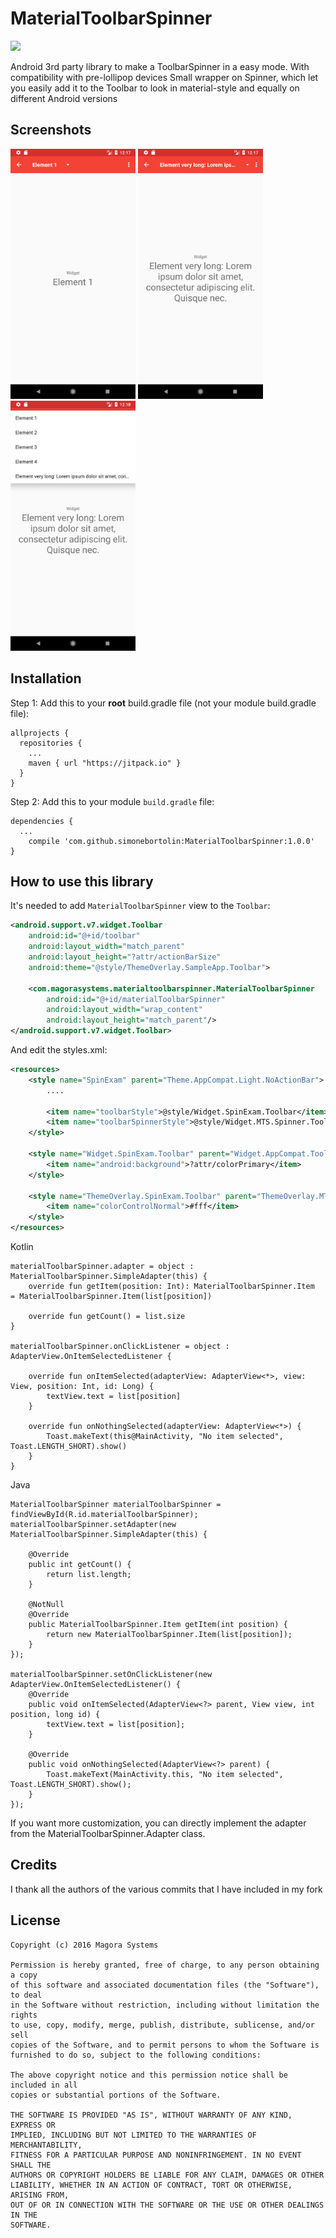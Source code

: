 # MaterialToolbarSpinner
[![](https://jitpack.io/v/simonebortolin/MaterialToolbarSpinner.svg)](https://jitpack.io/#simonebortolin/MaterialToolbarSpinner)

Android 3rd party library to make a ToolbarSpinner in a easy mode. With compatibility with pre-lollipop devices
Small wrapper on Spinner, which let you easily add it to the Toolbar to look in material-style and equally on different Android versions

## Screenshots
<a href="https://github.com/simonebortolin/MaterialToolbarSpinner/blob/master/image_1.png"><img src="https://github.com/simonebortolin/MaterialToolbarSpinner/blob/master/image_1.png" alt="" width="200px"></a>
<a href="https://github.com/simonebortolin/MaterialToolbarSpinner/blob/master/image_2.png"><img src="https://github.com/simonebortolin/MaterialToolbarSpinner/blob/master/image_2.png" alt="" width="200px"></a>
<a href="https://github.com/simonebortolin/MaterialToolbarSpinner/blob/master/image_3.png"><img src="https://github.com/simonebortolin/MaterialToolbarSpinner/blob/master/image_3.png" alt="" width="200px"></a>

## Installation

Step 1: Add this to your **root** build.gradle file (not your module build.gradle file):

    allprojects {
      repositories {
        ...
        maven { url "https://jitpack.io" }
      }
    }


Step 2: Add this to your module `build.gradle` file:

    dependencies {
      ...
        compile 'com.github.simonebortolin:MaterialToolbarSpinner:1.0.0'
    }

## How to use this library

It's needed to add `MaterialToolbarSpinner` view to the `Toolbar`:
```xml
<android.support.v7.widget.Toolbar
    android:id="@+id/toolbar"
    android:layout_width="match_parent"
    android:layout_height="?attr/actionBarSize"
    android:theme="@style/ThemeOverlay.SampleApp.Toolbar">

    <com.magorasystems.materialtoolbarspinner.MaterialToolbarSpinner
        android:id="@+id/materialToolbarSpinner"
        android:layout_width="wrap_content"
        android:layout_height="match_parent"/>
</android.support.v7.widget.Toolbar>
```

And edit the styles.xml:
```xml
<resources>
    <style name="SpinExam" parent="Theme.AppCompat.Light.NoActionBar">
        ....

        <item name="toolbarStyle">@style/Widget.SpinExam.Toolbar</item>
        <item name="toolbarSpinnerStyle">@style/Widget.MTS.Spinner.Toolbar</item>
    </style>

    <style name="Widget.SpinExam.Toolbar" parent="Widget.AppCompat.Toolbar">
        <item name="android:background">?attr/colorPrimary</item>
    </style>

    <style name="ThemeOverlay.SpinExam.Toolbar" parent="ThemeOverlay.MTS.Toolbar">
        <item name="colorControlNormal">#fff</item>
    </style>
</resources>
```

Kotlin

    materialToolbarSpinner.adapter = object : MaterialToolbarSpinner.SimpleAdapter(this) {
        override fun getItem(position: Int): MaterialToolbarSpinner.Item  = MaterialToolbarSpinner.Item(list[position])
    
        override fun getCount() = list.size
    }
    
    materialToolbarSpinner.onClickListener = object : AdapterView.OnItemSelectedListener {
    
        override fun onItemSelected(adapterView: AdapterView<*>, view: View, position: Int, id: Long) {
            textView.text = list[position]
        }
    
        override fun onNothingSelected(adapterView: AdapterView<*>) {
            Toast.makeText(this@MainActivity, "No item selected", Toast.LENGTH_SHORT).show()
        }
    }
    
Java
    
    MaterialToolbarSpinner materialToolbarSpinner = findViewById(R.id.materialToolbarSpinner);
    materialToolbarSpinner.setAdapter(new MaterialToolbarSpinner.SimpleAdapter(this) {

        @Override
        public int getCount() {
            return list.length;
        }

        @NotNull
        @Override
        public MaterialToolbarSpinner.Item getItem(int position) {
            return new MaterialToolbarSpinner.Item(list[position]);
        }
    });

    materialToolbarSpinner.setOnClickListener(new AdapterView.OnItemSelectedListener() {
        @Override
        public void onItemSelected(AdapterView<?> parent, View view, int position, long id) {
            textView.text = list[position];
        }

        @Override
        public void onNothingSelected(AdapterView<?> parent) {
            Toast.makeText(MainActivity.this, "No item selected", Toast.LENGTH_SHORT).show();
        }
    });

If you want more customization, you can directly implement the adapter from the MaterialToolbarSpinner.Adapter class.
  
## Credits


I thank all the authors of the various commits that I have included in my fork


## License

    Copyright (c) 2016 Magora Systems
    
    Permission is hereby granted, free of charge, to any person obtaining a copy 
    of this software and associated documentation files (the "Software"), to deal 
    in the Software without restriction, including without limitation the rights 
    to use, copy, modify, merge, publish, distribute, sublicense, and/or sell 
    copies of the Software, and to permit persons to whom the Software is 
    furnished to do so, subject to the following conditions:
    
    The above copyright notice and this permission notice shall be included in all 
    copies or substantial portions of the Software.
    
    THE SOFTWARE IS PROVIDED "AS IS", WITHOUT WARRANTY OF ANY KIND, EXPRESS OR 
    IMPLIED, INCLUDING BUT NOT LIMITED TO THE WARRANTIES OF MERCHANTABILITY, 
    FITNESS FOR A PARTICULAR PURPOSE AND NONINFRINGEMENT. IN NO EVENT SHALL THE 
    AUTHORS OR COPYRIGHT HOLDERS BE LIABLE FOR ANY CLAIM, DAMAGES OR OTHER 
    LIABILITY, WHETHER IN AN ACTION OF CONTRACT, TORT OR OTHERWISE, ARISING FROM, 
    OUT OF OR IN CONNECTION WITH THE SOFTWARE OR THE USE OR OTHER DEALINGS IN THE 
    SOFTWARE.
